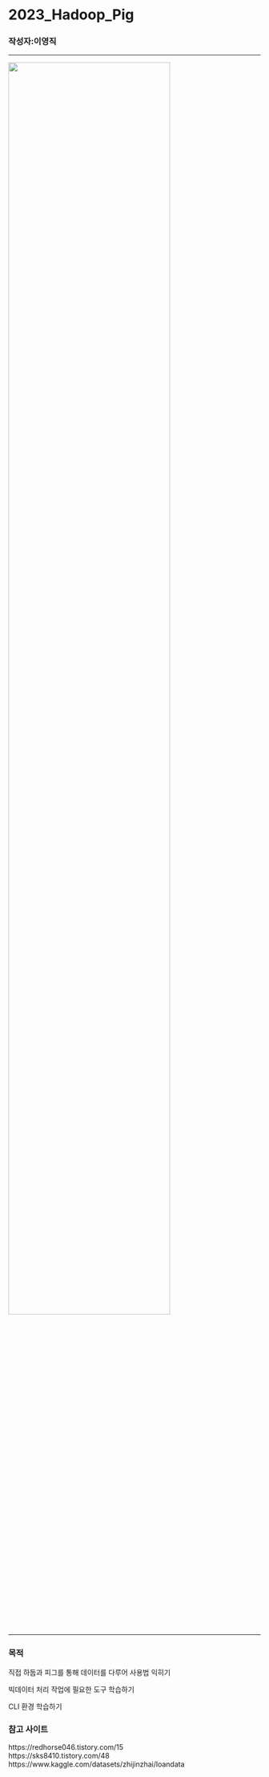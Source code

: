 # 2023_Hadoop_Pig
<h3>작성자:이영직</h3>
<hr/>
<img width="80%" src="https://github.com/lee-young-jik/2023_Hadoop_Pig/assets/91588673/b9ed06ca-1741-4580-a125-234e9cd3f06c"/>
<hr/>

<h3>목적</h3>
<p>직접 하둡과 피그를 통해 데이터를 다루어 사용법 익히기</p>
<p>빅데이터 처리 작업에 필요한 도구 학습하기</p>
<p>CLI 환경 학습하기</p>

<h3>참고 사이트</h3>
<div>https://redhorse046.tistory.com/15</div>
<div>https://sks8410.tistory.com/48</div>
<div>https://www.kaggle.com/datasets/zhijinzhai/loandata</div>

